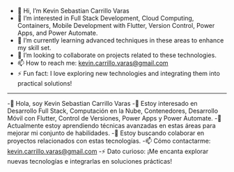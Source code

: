 - 👋 Hi, I’m Kevin Sebastian Carrillo Varas
- 👀 I’m interested in Full Stack Development, Cloud Computing, Containers, Mobile Development with Flutter, Version Control, Power Apps, and Power Automate.
- 🌱 I’m currently learning advanced techniques in these areas to enhance my skill set.
- 💞️ I’m looking to collaborate on projects related to these technologies.
- 📫 How to reach me: kevin.carrillo.varas@gmail.com
- ⚡ Fun fact: I love exploring new technologies and integrating them into practical solutions!
- ------------------------------------------------------------------------------------------------------------------------
-👋 Hola, soy Kevin Sebastian Carrillo Varas
-👀 Estoy interesado en Desarrollo Full Stack, Computación en la Nube, Contenedores, Desarrollo Móvil con Flutter, Control de Versiones, Power Apps y Power Automate.
-🌱 Actualmente estoy aprendiendo técnicas avanzadas en estas áreas para mejorar mi conjunto de habilidades.
-💞️ Estoy buscando colaborar en proyectos relacionados con estas tecnologías.
-📫 Cómo contactarme: kevin.carrillo.varas@gmail.com
-⚡ Dato curioso: ¡Me encanta explorar nuevas tecnologías e integrarlas en soluciones prácticas!

